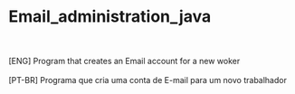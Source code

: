 # Email_administration_java
<br>
<br>
[ENG] Program that creates an Email account for a new woker
<br>
<br>
[PT-BR] Programa que cria uma conta de E-mail para um novo trabalhador
